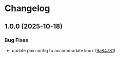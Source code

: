 # Changelog

## 1.0.0 (2025-10-18)


### Bug Fixes

* update pixi config to accommodate linux ([9a84781](https://github.com/c3to-prod/c3to-prod.github.io/commit/9a847810321cadb6da4096c37b6126fe9eccb014))
